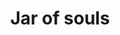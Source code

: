 ---
layout: item
title: Jar of souls
item-id: 13245
datatable: true
id: 13245
name: "Jar of souls"
members: true
lowalch: 0
highalch: 0
examine: "This may be of use for a certain person."
monsters:
  - id: 5862
    name: "Cerberus"
    members: true
    combat_level: 318
    wiki_url: "https://oldschool.runescape.wiki/w/Cerberus"
    drops:
      - quantity: "1"
        rarity: 0.0005
        drop_requirements: null
---
